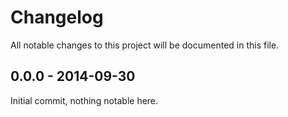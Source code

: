 # Changelog

All notable changes to this project will be documented in this file.

## 0.0.0 - 2014-09-30

Initial commit, nothing notable here.
